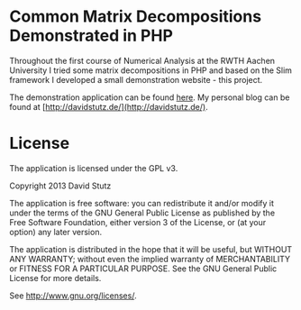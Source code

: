 # Common Matrix Decompositions Demonstrated in PHP

Throughout the first course of Numerical Analysis at the RWTH Aachen University I tried some matrix decompositions in PHP and based on the Slim framework I developed a small demonstration website - this project.

The demonstration application can be found [here](http://davidstutz.de/matrix-decompositions/matrix-decompositions). My personal blog can be found at [http://davidstutz.de/](http://davidstutz.de/).

# License

The application is licensed under the GPL v3.

Copyright 2013 David Stutz

The application is free software: you can redistribute it and/or modify
it under the terms of the GNU General Public License as published by
the Free Software Foundation, either version 3 of the License, or
(at your option) any later version.

The application is distributed in the hope that it will be useful,
but WITHOUT ANY WARRANTY; without even the implied warranty of
MERCHANTABILITY or FITNESS FOR A PARTICULAR PURPOSE. See the
GNU General Public License for more details.

See <http://www.gnu.org/licenses/>.